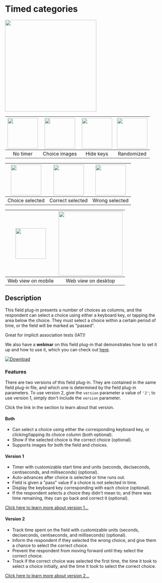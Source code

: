 # Timed categories

<img src="extras/readme-images/timer.png" width="300px"/>

| <img src="extras/readme-images/no-timer.png" width="100px"/> | <img src="extras/readme-images/choice-images.png"  width="100px"/> | <img src="extras/readme-images/hide-keys.png" width="100px"/> | <img src="extras/readme-images/randomized.png" width="100px"/> |
|:---:|:---:|:---:|:---:|
| No timer | Choice images | Hide keys | Randomized |

| <img src="extras/readme-images/choice-selected.png" width="100px" /> | <img src="extras/readme-images/right-selected.png" width="100px" /> | <img src="extras/readme-images/wrong-selected.png" width="100px"/> |
|:---:|:---:|:---:|
| Choice selected | Correct selected | Wrong selected |

| <img src="extras/readme-images/web-mobile.png" width="100px"/> | <img src="extras/readme-images/web-desktop.png"  width="210px"/> |
|:---:|:---:|
| Web view on mobile | Web view on desktop |

## Description

This field plug-in presents a number of choices as columns, and the respondent can select a choice using either a keyboard key, or tapping the area below the choice. They must select a choice within a certain period of time, or the field will be marked as "passed".

Great for implicit association tests (IAT)!

We also have a **webinar** on this field plug-in that demonstrates how to set it up and how to use it, which you can check out [here](https://www.surveycto.com/videos/iat-plugin-webinar/).

[![Download](extras/readme-images/download-button.png)](https://github.com/surveycto/timed-categories/raw/main/timed-categories.fieldplugin.zip)

### Features

There are two versions of this field plug-in. They are contained in the same field plug-in file, and which one is determined by the field plug-in parameters. To use version 2, give the `version` parameter a value of `'2'`; to use version 1, simply don't include the `version` parameter.

Click the link in the section to learn about that version.

#### Both

* Can select a choice using either the corresponding keyboard key, or clicking/tapping its choice column (both optional).
* Show if the selected choice is the correct choice (optional).
* Supports images for both the field and choices.

#### Version 1

* Timer with customizable start time and units (seconds, deciseconds, centiseconds, and milliseconds) (optional).
* Auto-advances after choice is selected or time runs out.
* Field is given a "pass" value if a choice is not selected in time.
* Display the keyboard key corresponding with each choice (optional).
* If the respondent selects a choice they didn't mean to, and there was time remaining, they can go back and correct it (optional).

[Click here to learn more about version 1...](version_readmes/v1.md)

#### Version 2

* Track time spent on the field with customizable units (seconds, deciseconds, centiseconds, and milliseconds) (optional).
* Inform the respondent if they selected the wrong choice, and give them a chance to select the correct choice.
* Prevent the respondent from moving forward until they select the correct choice.
* Track if the correct choice was selected the first time, the time it took to select a choice initially, and the time it took to select the correct choice.

[Click here to learn more about version 2...](version_readmes/v2.md)
